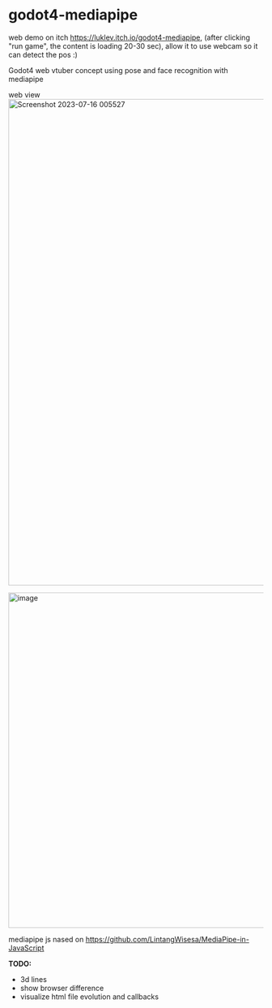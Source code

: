 # godot4-mediapipe

web demo on itch https://luklev.itch.io/godot4-mediapipe, (after clicking "run game", the content is loading 20-30 sec), allow it to use webcam so it can detect the pos :)

Godot4 web vtuber concept using pose and face recognition with mediapipe

web view
<img width="959" alt="Screenshot 2023-07-16 005527" src="https://github.com/TechnoLukas/Godot4-mediapipe/assets/110934679/6ae6ee0c-dde1-46d0-a8ca-15e2d7b0881b">


<img width="661" alt="image" src="https://github.com/TechnoLukas/Godot4-mediapipe/assets/110934679/2b5509ff-8c2f-4bbd-acb6-d1f642c3c313">


mediapipe js nased on https://github.com/LintangWisesa/MediaPipe-in-JavaScript

**TODO:**
- 3d lines
- show browser difference
- visualize html file evolution and callbacks
